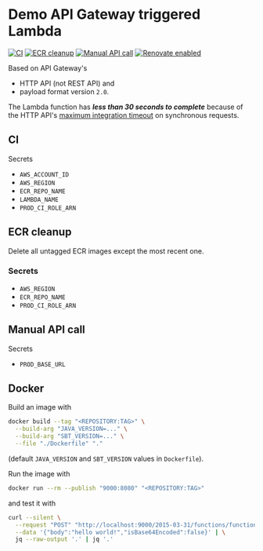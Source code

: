 # Demo API Gateway triggered Lambda

[![CI](https://github.com/horothesun/demo-api-gateway-lambda/actions/workflows/ci.yml/badge.svg)](https://github.com/horothesun/demo-api-gateway-lambda/actions/workflows/ci.yml)
[![ECR cleanup](https://github.com/horothesun/demo-api-gateway-lambda/actions/workflows/ecr_cleanup.yml/badge.svg)](https://github.com/horothesun/demo-api-gateway-lambda/actions/workflows/ecr_cleanup.yml)
[![Manual API call](https://github.com/horothesun/demo-api-gateway-lambda/actions/workflows/manual_api_call.yml/badge.svg)](https://github.com/horothesun/demo-api-gateway-lambda/actions/workflows/manual_api_call.yml)
[![Renovate enabled](https://img.shields.io/badge/renovate-enabled-brightgreen.svg?style=flat-square)](https://renovatebot.com)

Based on API Gateway's

- HTTP API (not REST API) and
- payload format version `2.0`.

The Lambda function has _**less than 30 seconds to complete**_ because of the
HTTP API's [maximum integration timeout](https://docs.aws.amazon.com/apigateway/latest/developerguide/limits.html#http-api-quotas)
on synchronous requests.

## CI

Secrets

- `AWS_ACCOUNT_ID`
- `AWS_REGION`
- `ECR_REPO_NAME`
- `LAMBDA_NAME`
- `PROD_CI_ROLE_ARN`

## ECR cleanup

Delete all untagged ECR images except the most recent one.

### Secrets

- `AWS_REGION`
- `ECR_REPO_NAME`
- `PROD_CI_ROLE_ARN`

## Manual API call

Secrets

- `PROD_BASE_URL`

## Docker

Build an image with

```bash
docker build --tag "<REPOSITORY:TAG>" \
  --build-arg "JAVA_VERSION=..." \
  --build-arg "SBT_VERSION=..." \
  --file "./Dockerfile" "."
```

(default `JAVA_VERSION` and `SBT_VERSION` values in `Dockerfile`).

Run the image with

```bash
docker run --rm --publish "9000:8080" "<REPOSITORY:TAG>"
```

and test it with

```bash
curl --silent \
  --request "POST" "http://localhost:9000/2015-03-31/functions/function/invocations" \
  --data '{"body":"hello world!","isBase64Encoded":false}' | \
  jq --raw-output '.' | jq '.'
```
